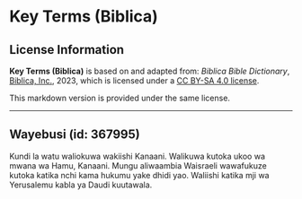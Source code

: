 # Key Terms (Biblica)

## License Information

**Key Terms (Biblica)** is based on and adapted from: _Biblica Bible Dictionary_, [Biblica, Inc.](https://www.biblica.com/), 2023, which is licensed under a [CC BY-SA 4.0 license](https://creativecommons.org/licenses/by-sa/4.0/legalcode.en).

This markdown version is provided under the same license.



--------------------------------

## Wayebusi (id: 367995)

Kundi la watu waliokuwa wakiishi Kanaani. Walikuwa kutoka ukoo wa mwana wa Hamu, Kanaani. Mungu aliwaambia Waisraeli wawafukuze kutoka katika nchi kama hukumu yake dhidi yao. Waliishi katika mji wa Yerusalemu kabla ya Daudi kuutawala.


